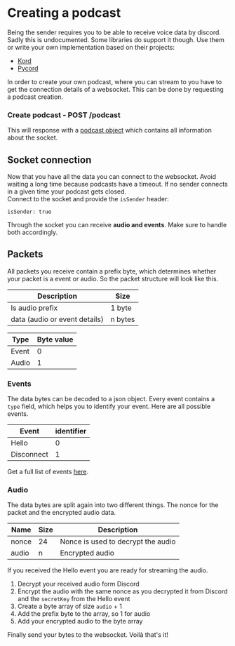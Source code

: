 # Creating a podcast

Being the sender requires you to be able to receive voice data by discord. Sadly this is undocumented. Some libraries do
support it though. Use them or write your own implementation based on their projects:

* [Kord](https://github.com/kordlib/kord)
* [Pycord](https://github.com/Pycord-Development/pycord)

In order to create your own podcast, where you can stream to you have to get the connection details of a websocket. This can
be done by requesting a podcast creation.

### Create podcast - POST /podcast

This will response with a [podcast object](../entities/podcast.md) which contains all information about the socket.

## Socket connection

Now that you have all the data you can connect to the websocket. Avoid waiting a long time because podcasts have a timeout.
If no sender connects in a given time your podcast gets closed.  
Connect to the socket and provide the `isSender` header:

```
isSender: true
```

Through the socket you can receive **audio and events**. Make sure to handle both accordingly.

## Packets

All packets you receive contain a prefix byte, which determines whether your packet is a event or audio.
So the packet structure will look like this.

| Description                     | Size    |
|---------------------------------|---------|
| Is audio prefix                 | 1 byte  |
| data   (audio or event details) | n bytes |

| Type  | Byte value |
|-------|------------|
| Event | 0          |
| Audio | 1          |

### Events

The data bytes can be decoded to a json object. Every event contains a `type` field, which helps you to identify your event.
Here are all possible events.

| Event      | identifier |
|------------|------------|
| Hello      | 0          |
| Disconnect | 1          |

Get a full list of events [here](../entities/events.md).

### Audio

The data bytes are split again into two different things. The nonce for the packet and the encrypted audio data.

| Name  | Size | Description                        |
|-------|------|------------------------------------|
| nonce | 24   | Nonce is used to decrypt the audio |
| audio | n    | Encrypted audio                    |

If you received the Hello event you are ready for streaming the audio.

1. Decrypt your received audio form Discord
2. Encrypt the audio with the same nonce as you decrypted it from Discord and the `secretKey` from the Hello event
3. Create a byte array of size `audio` + 1
4. Add the prefix byte to the array, so 1 for audio
5. Add your encrypted audio to the byte array

Finally send your bytes to the websocket. Voilà that's it!